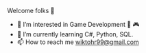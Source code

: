Welcome folks :penguin:
- 👀 I’m interested in Game Development :space_invader: :video_game:
- 🌱 I’m currently learning C#, Python, SQL.
- 📫 How to reach me wiktohr99@gmail.com

<!---
wiktohr/wiktohr is a ✨ special ✨ repository because its `README.md` (this file) appears on your GitHub profile.
You can click the Preview link to take a look at your changes.
--->
